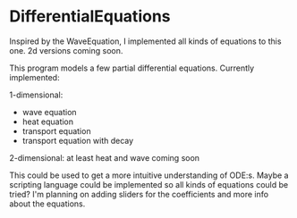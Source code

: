 # DifferentialEquations
Inspired by the WaveEquation, I implemented all kinds of equations to this one. 2d versions coming soon.

This program models a few partial differential equations. Currently implemented:

1-dimensional:
- wave equation
- heat equation
- transport equation
- transport equation with decay

2-dimensional:
at least heat and wave coming soon


This could be used to get a more intuitive understanding of ODE:s. Maybe a scripting language could be implemented
so all kinds of equations could be tried? I'm planning on adding sliders for the coefficients and more info about
the equations.
